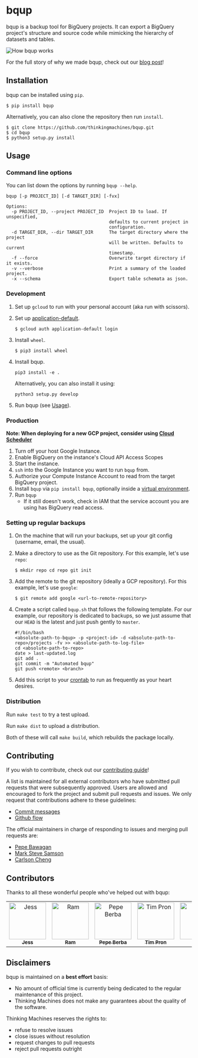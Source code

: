 # bqup

bqup is a backup tool for BigQuery projects. It can export a BigQuery
project's structure and source code while mimicking the hierarchy of
datasets and tables.

![How bqup
works](https://thinkingmachin.es/stories/coding-safely-in-the-cloud/solution.png
"How bqup works")

For the full story of why we made bqup, check out our [blog
post](https://stories.thinkingmachin.es/coding-safely-in-the-cloud/)!

## Installation

bqup can be installed using `pip`.

```
$ pip install bqup
```

Alternatively, you can also clone the repository then run `install`.

```
$ git clone https://github.com/thinkingmachines/bqup.git
$ cd bqup
$ python3 setup.py install
```

## Usage

### Command line options

You can list down the options by running `bqup --help`.

```text
bqup [-p PROJECT_ID] [-d TARGET_DIR] [-fvx]

Options:
  -p PROJECT_ID, --project PROJECT_ID  Project ID to load. If unspecified,
                                       defaults to current project in
                                       configuration.
  -d TARGET_DIR, --dir TARGET_DIR      The target directory where the project
                                       will be written. Defaults to current
                                       timestamp.
  -f --force                           Overwrite target directory if it exists.
  -v --verbose                         Print a summary of the loaded project.
  -x --schema                          Export table schemata as json.
```

### Development

1. Set up `gcloud` to run with your personal account (aka run with scissors).
2. Set up
   [application-default](https://cloud.google.com/sdk/gcloud/reference/auth/application-default/login).

   ```
   $ gcloud auth application-default login
   ```

3. Install `wheel`.

   ```
   $ pip3 install wheel
   ```

4. Install bqup.

   ```
   pip3 install -e .
   ```

   Alternatively, you can also install it using:

   ```
   python3 setup.py develop
   ```

5. Run bqup (see [Usage](#usage)).

### Production

**Note: When deploying for a new GCP project, consider using [Cloud
Scheduler](https://cloud.google.com/scheduler/)**

1. Turn off your host Google Instance.
2. Enable BigQuery on the instance's Cloud API Access Scopes
3. Start the instance.
4. `ssh` into the Google Instance you want to run `bqup` from.
5. Authorize your Compute Instance Account to read from the target BigQuery project.
6. Install `bqup` via `pip install bqup`, optionally inside a [virtual environment](https://docs.python.org/3/library/venv.html).
7. Run `bqup`
    - If it still doesn't work, check in IAM that the service account you are using has BigQuery read access.

### Setting up regular backups

1. On the machine that will run your backups, set up your git config (username,
   email, the usual).
2. Make a directory to use as the Git repository. For this example, let's use
   `repo`:

   ```
   $ mkdir repo cd repo git init
   ```

3. Add the remote to the git repository (ideally a GCP repository). For this
   example, let's use `google`:

   ```
   $ git remote add google <url-to-remote-repository>
   ```

4. Create a script called `bqup.sh` that follows the following template. For
   our example, our repository is dedicated to backups, so we just assume that
   our `HEAD` is the latest and just push gently to `master`.

   ```
   #!/bin/bash
   <absolute-path-to-bqup> -p <project-id> -d <absolute-path-to-repo>/projects -fv >> <absolute-path-to-log-file>
   cd <absolute-path-to-repo>
   date > last-updated.log
   git add .
   git commit -m "Automated bqup"
   git push <remote> <branch>
   ```

5. Add this script to your
   [crontab](https://awc.com.my/uploadnew/5ffbd639c5e6eccea359cb1453a02bed_Setting%20Up%20Cron%20Job%20Using%20crontab.pdf)
   to run as frequently as your heart desires.

### Distribution

Run `make test` to try a test upload.

Run `make dist` to upload a distribution.

Both of these will call `make build`, which rebuilds the package locally.

## Contributing

If you wish to contribute, check out our [contributing
guide](https://github.com/thinkingmachines/bqup/CONTRIBUTING.md)!

A list is maintained for all external contributors who have submitted pull
requests that were subsequently approved. Users are allowed and encouraged to
fork the project and submit pull requests and issues. We only request that
contributions adhere to these guidelines:

- [Commit messages](https://chris.beams.io/posts/git-commit/)
- [Github flow](https://guides.github.com/introduction/flow/)

The official maintainers in charge of responding to issues and merging pull
requests are:

- [Pepe Bawagan](https://github.com/syk0saje)
- [Mark Steve Samson](https://github.com/marksteve)
- [Carlson Cheng](https://github.com/crcheng)

## Contributors

Thanks to all these wonderful people who've helped out with bqup:

<table><tr><td align="center"><a href="https://github.com/jgtiu"><img src="https://avatars1.githubusercontent.com/u/33926951?s=400&v=4" width="100px;" alt="Jess"/><br /><sub><b>Jess</b></sub></a></td><td align="center"><a href="https://github.com/magtanggol03"><img src="https://avatars1.githubusercontent.com/u/25030847?s=400&v=4" width="100px;" alt="Ram"/><br /><sub><b>Ram</b></sub></a></td><td align="center"><a href="https://github.com/pberba"><img src="https://avatars0.githubusercontent.com/u/6505743?s=400&v=4" width="100px;" alt="Pepe Berba"/><br /><sub><b>Pepe Berba</b></sub></a></td><td align="center"><a href="https://github.com/tim-tmds"><img src="https://avatars2.githubusercontent.com/u/50472403?s=400&v=4" width="100px;" alt="Tim Pron"/><br /><sub><b>Tim Pron</b></sub></a></td><td align="center"><a href="https://github.com/enzoampil"><img src="https://avatars2.githubusercontent.com/u/39557688?s=400&v=4" width="100px;" alt="Enzo"/><br /><sub><b>Enzo</b></sub></a><br /></td><td align="center"><a href="https://github.com/ardieorden"><img src="https://avatars1.githubusercontent.com/u/17169362?s=400&v=4" width="100px;" alt="Ardie"/><br /><sub><b>Ardie</b></sub></a><br /></td></tr></table>


## Disclaimers

bqup is maintained on a **best effort** basis:

- No amount of official time is currently being dedicated to the regular
  maintenance of this project.
- Thinking Machines does not make any guarantees about the quality of the
  software.

Thinking Machines reserves the rights to:

- refuse to resolve issues
- close issues without resolution
- request changes to pull requests
- reject pull requests outright
